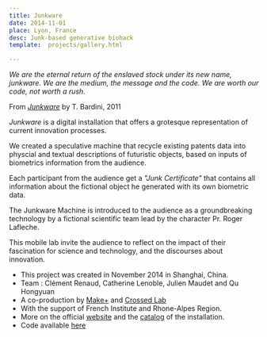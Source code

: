 ```yaml
---
title: Junkware
date: 2014-11-01
place: Lyon, France
desc: Junk-based generative biohack
template:  projects/gallery.html

---
```


*We are the eternal return of the enslaved stock under its new name, junkware.
We are the medium, the message and the code.
We are worth our code, not worth a rush.*

From *[Junkware](http://books.google.fr/books?id=7hZDllG70OYC&lpg=PP1&hl=fr&pg=PA9#v=onepage&q&f=true)* by T. Bardini, 2011

*Junkware* is a digital installation that offers a grotesque representation of
current innovation processes.

We created a speculative machine that recycle existing patents data into physcial and textual descriptions of futuristic objects, based on inputs of biometrics information from the audience.

Each participant from the audience get a *"Junk Certificate"* that contains all information about the fictional object he generated with its own biometric data.

The Junkware Machine is introduced to the audience as a groundbreaking technology
by a fictional scientific team lead by the character Pr. Roger Lafleche.

This mobile lab invite the audience to reflect on the impact of their fascination for science and technology, and the discourses about innovation.


* This project was created in November 2014 in Shanghai, China.
* Team : Clément Renaud, Catherine Lenoble, Julien Maudet and Qu Hongyuan
* A co-production by [Make+](http://makeplus.org) and [Crossed Lab](http://www.crossedlab.org)
* With the support of French Institute and Rhone-Alpes Region.
* More on the official  [website](http://junkware.io) and the [catalog](http://github.com/clemsos/thejunkventurebook) of the installation.
* Code available [here](http://github.com/clemsos/junkware)
